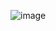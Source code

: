 ![image](https://user-images.githubusercontent.com/60461699/235308121-b3e0dc3f-d503-4fe3-b354-cbc5494aa35d.png)
